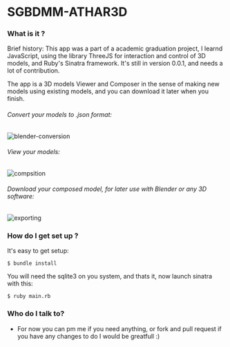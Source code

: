 # SGBDMM-ATHAR3D #

### What is it ? ###

Brief history: This app was a part of a academic graduation project, I learnd JavaScript, using the library ThreeJS for interaction and control of 3D models, and Ruby's Sinatra framework.
It's still in version 0.0.1, and needs a lot of contribution.

The app is a 3D models Viewer and Composer in the sense of making new models using existing models,
and you can download it later when you finish.

###### Convert your models to .json format:
 ![blender-conversion](https://s23.postimg.org/cy4v4up4b/blender_conversion.gif)

###### View your models:
![compsition](https://s27.postimg.org/738p1i2j7/compistion.gif)

###### Download your composed model, for later use with Blender or any 3D software:
![exporting](https://s24.postimg.org/5wl32xjmd/exporting.gif)


### How do I get set up ? ###

It's easy to get setup:

`$ bundle install`

You will need the sqlite3 on you system, and thats it, now launch sinatra with this:

`$ ruby main.rb`

### Who do I talk to? ###

* For now you can pm me if you need anything, or fork and pull request if you have any changes to do I would be greatfull :)
